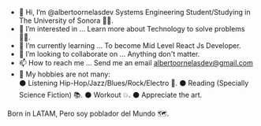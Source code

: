 - 👋 Hi, I’m @albertoornelasdev Systems Engineering Student/Studying in The University of Sonora 🏯🌵.
- 👀 I’m interested in ... Learn more about Technology to solve problems 👨‍💻.
- 🌱 I’m currently learning ... To become Mid Level React Js Developer. 
- 💞️ I’m looking to collaborate on ... Anything don't matter. 
- 📫 How to reach me ... Send me an email albertoornelasdev@gmail.com
- 🚀 My hobbies are not many:  
     ⚫ Listening Hip-Hop/Jazz/Blues/Rock/Electro 🎵. 
     ⚫ Reading (Specially Science Fiction) 📚.
     ⚫ Workout 💥.
     ⚫ Appreciate the art.

Born in LATAM, Pero soy poblador del Mundo 🗺️.


     

